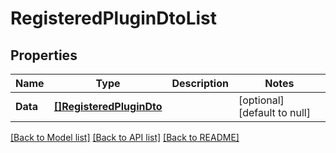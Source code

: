 # RegisteredPluginDtoList

## Properties
Name | Type | Description | Notes
------------ | ------------- | ------------- | -------------
**Data** | [**[]RegisteredPluginDto**](RegisteredPluginDto.md) |  | [optional] [default to null]

[[Back to Model list]](../README.md#documentation-for-models) [[Back to API list]](../README.md#documentation-for-api-endpoints) [[Back to README]](../README.md)


